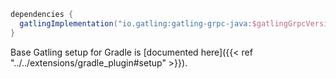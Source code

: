 ```gradle
dependencies {
  gatlingImplementation("io.gatling:gatling-grpc-java:$gatlingGrpcVersion")
}
```

Base Gatling setup for Gradle is [documented here]({{< ref "../../extensions/gradle_plugin#setup" >}}).
